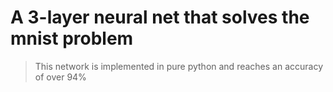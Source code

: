 # A 3-layer neural net that solves the mnist problem
> This network is implemented in pure python and reaches an accuracy of over 94%
